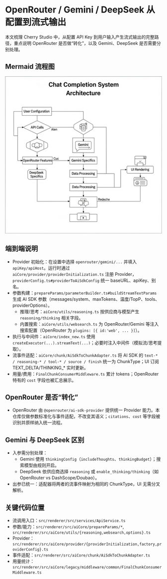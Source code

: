 # OpenRouter / Gemini / DeepSeek 从配置到流式输出

本文梳理 Cherry Studio 中，从配置 API Key 到用户输入产生流式输出的完整路径，重点说明 OpenRouter 是否做“转化”，以及 Gemini、DeepSeek 是否需要分别处理。

## Mermaid 流程图

![alt text](image.png)

## 端到端说明

- Provider 初始化：在设置中选择 `openrouter/gemini/...` 并填入 `apiKey/apiHost`。运行时通过 `aiCore/provider/providerInitialization.ts` 注册 Provider，`providerConfig.ts#providerToAiSdkConfig` 统一 baseURL、apiKey、别名。
- 参数构建：`prepareParams/parameterBuilder.ts#buildStreamTextParams` 生成 AI SDK 参数（messages/system、maxTokens、温度/TopP、tools、providerOptions）。
  - 推理/思考：`aiCore/utils/reasoning.ts` 按供应商与模型产生 `reasoning/thinking` 相关字段。
  - 内置搜索：`aiCore/utils/websearch.ts` 为 OpenRouter/Gemini 等注入搜索配置（OpenRouter 为 `plugins: [{ id:'web', ... }]`）。
- 执行与中间件：`aiCore/index_new.ts` 使用 `createExecutor(...).streamText(...)`；必要时注入中间件（模拟流/思考提取）。
- 流事件适配：`aiCore/chunk/AiSdkToChunkAdapter.ts` 将 AI SDK 的 `text-* / reasoning-* / tool-* / source / finish` 统一为 ChunkType；UI 订阅 TEXT_DELTA/THINKING_* 实时更新。
- 用量/费用：`FinalChunkConsumerMiddleware.ts` 累计 tokens；OpenRouter 特有的 `cost` 字段也被汇总展示。

## OpenRouter 是否“转化”

- OpenRouter 由 `@openrouter/ai-sdk-provider` 提供统一 Provider 能力。本仓库仅做参数标准化与事件适配，不改变其语义；`citations`、`cost` 等字段被识别并原样纳入统一流程。

## Gemini 与 DeepSeek 区别

- 入参需分别处理：
  - Gemini 使用 `thinkingConfig`（`includeThoughts`、`thinkingBudget`）；搜索模型由规则开启。
  - DeepSeek 依供应商选择 `reasoning` 或 `enable_thinking/thinking`（如 OpenRouter vs DashScope/Doubao）。
- 出参已统一：适配器将两者的流事件映射为相同的 ChunkType，UI 无需分叉解析。

## 关键代码位置

- 流调用入口：`src/renderer/src/services/ApiService.ts`
- 参数/能力：`src/renderer/src/aiCore/prepareParams/*`, `src/renderer/src/aiCore/utils/{reasoning,websearch,options}.ts`
- Provider：`src/renderer/src/aiCore/provider/{providerInitialization,factory,providerConfig}.ts`
- 事件适配：`src/renderer/src/aiCore/chunk/AiSdkToChunkAdapter.ts`
- 用量统计：`src/renderer/src/aiCore/legacy/middleware/common/FinalChunkConsumerMiddleware.ts`
